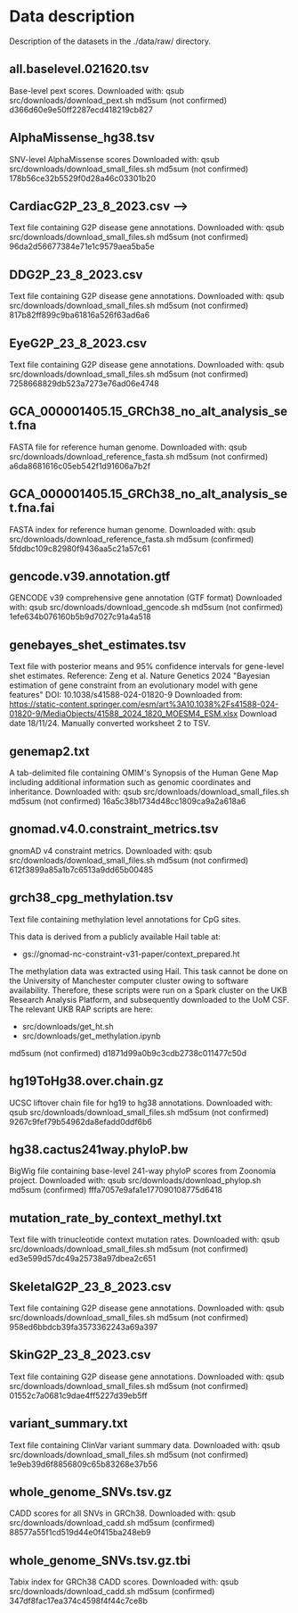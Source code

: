 # Data description
Description of the datasets in the ./data/raw/ directory.

## all.baselevel.021620.tsv
Base-level pext scores.
Downloaded with: qsub src/downloads/download_pext.sh
md5sum (not confirmed) d366d60e9e50ff2287ecd418219cb827

## AlphaMissense_hg38.tsv
SNV-level AlphaMissense scores
Downloaded with: qsub src/downloads/download_small_files.sh
md5sum (not confirmed) 178b56ce32b5529f0d28a46c03301b20

## CardiacG2P_23_8_2023.csv -->
Text file containing G2P disease gene annotations.
Downloaded with: qsub src/downloads/download_small_files.sh
md5sum (not confirmed) 96da2d56677384e71e1c9579aea5ba5e

## DDG2P_23_8_2023.csv
Text file containing G2P disease gene annotations.
Downloaded with: qsub src/downloads/download_small_files.sh
md5sum (not confirmed) 817b82ff899c9ba61816a526f63ad6a6

## EyeG2P_23_8_2023.csv
Text file containing G2P disease gene annotations.
Downloaded with: qsub src/downloads/download_small_files.sh
md5sum (not confirmed) 7258668829db523a7273e76ad06e4748

## GCA_000001405.15_GRCh38_no_alt_analysis_set.fna
FASTA file for reference human genome. 
Downloaded with: qsub src/downloads/download_reference_fasta.sh
md5sum (not confirmed) a6da8681616c05eb542f1d91606a7b2f

## GCA_000001405.15_GRCh38_no_alt_analysis_set.fna.fai
FASTA index for reference human genome. 
Downloaded with: qsub src/downloads/download_reference_fasta.sh
md5sum (confirmed) 5fddbc109c82980f9436aa5c21a57c61

## gencode.v39.annotation.gtf
GENCODE v39 comprehensive gene annotation (GTF format)
Downloaded with: qsub src/downloads/download_gencode.sh
md5sum (not confirmed) 1efe634b076160b5b9d7027c91a4a518

## genebayes_shet_estimates.tsv
Text file with posterior means and 95% confidence intervals for gene-level shet estimates.
Reference: Zeng et al. Nature Genetics 2024 "Bayesian estimation of gene constraint from an evolutionary model with gene features"
DOI: 10.1038/s41588-024-01820-9
Downloaded from: https://static-content.springer.com/esm/art%3A10.1038%2Fs41588-024-01820-9/MediaObjects/41588_2024_1820_MOESM4_ESM.xlsx
Download date 18/11/24.
Manually converted worksheet 2 to TSV.

## genemap2.txt
A tab-delimited file containing OMIM's Synopsis of the Human Gene Map including additional information such as genomic coordinates and inheritance.
Downloaded with: qsub src/downloads/download_small_files.sh
md5sum (not confirmed) 16a5c38b1734d48cc1809ca9a2a618a6

## gnomad.v4.0.constraint_metrics.tsv
gnomAD v4 constraint metrics.
Downloaded with: qsub src/downloads/download_small_files.sh
md5sum (not confirmed) 612f3899a85a1b7c6513a9dd65b00485

## grch38_cpg_methylation.tsv
Text file containing methylation level annotations for CpG sites.

This data is derived from a publicly available Hail table at: 
- gs://gnomad-nc-constraint-v31-paper/context_prepared.ht

The methylation data was extracted using Hail. This task cannot be done on the University of Manchester computer cluster owing to software availability. Therefore, these scripts were run on a Spark cluster on the UKB Research Analysis Platform, and subsequently downloaded to the UoM CSF. The relevant UKB RAP scripts are here:
- src/downloads/get_ht.sh
- src/downloads/get_methylation.ipynb

md5sum (not confirmed) d1871d99a0b9c3cdb2738c011477c50d

## hg19ToHg38.over.chain.gz
UCSC liftover chain file for hg19 to hg38 annotations.
Downloaded with: qsub src/downloads/download_small_files.sh
md5sum (not confirmed) 9267c9fef79b54962da8efadd0ddf6b6

## hg38.cactus241way.phyloP.bw
BigWig file containing base-level 241-way phyloP scores from Zoonomia project.
Downloaded with: qsub src/downloads/download_phylop.sh
md5sum (confirmed) fffa7057e9afa1e177090108775d6418

## mutation_rate_by_context_methyl.txt
Text file with trinucleotide context mutation rates.
Downloaded with: qsub src/downloads/download_small_files.sh
md5sum (not confirmed) ed3e599d57dc49a25738a97dbea2c651

## SkeletalG2P_23_8_2023.csv
Text file containing G2P disease gene annotations.
Downloaded with: qsub src/downloads/download_small_files.sh
md5sum (not confirmed) 958ed6bbdcb39fa3573362243a69a397

## SkinG2P_23_8_2023.csv
Text file containing G2P disease gene annotations.
Downloaded with: qsub src/downloads/download_small_files.sh
md5sum (not confirmed) 01552c7a0681c9dae4ff5227d39eb5ff

## variant_summary.txt
Text file containing ClinVar variant summary data.
Downloaded with: qsub src/downloads/download_small_files.sh
md5sum (not confirmed) 1e9eb39d6f8856809c65b83268e37b56

## whole_genome_SNVs.tsv.gz
CADD scores for all SNVs in GRCh38.
Downloaded with: qsub src/downloads/download_cadd.sh
md5sum (confirmed) 88577a55f1cd519d44e0f415ba248eb9

## whole_genome_SNVs.tsv.gz.tbi
Tabix index for GRCh38 CADD scores.
Downloaded with: qsub src/downloads/download_cadd.sh
md5sum (confirmed) 347df8fac17ea374c4598f4f44c7ce8b